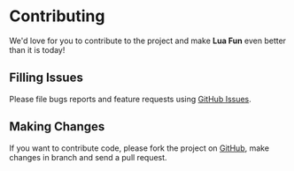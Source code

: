 Contributing
============

We'd love for you to contribute to the project and make **Lua Fun** even better
than it is today!

Filling Issues
---------------

Please file bugs reports and feature requests using [GitHub Issues].

[GitHub Issues]: https://github.com/rtsisyk/luafun/issues

Making Changes
--------------

If you want to contribute code, please fork the project on [GitHub], make
changes in branch and send a pull request.

[GitHub]: https://github.com/rtsisyk/luafun
